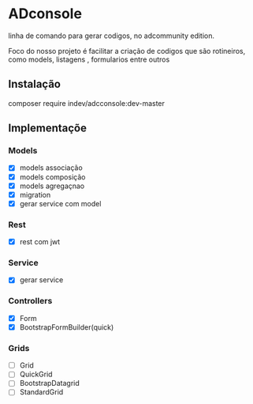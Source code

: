 # ADconsole

linha de comando para gerar codigos, no adcommunity edition.

Foco do nosso projeto é facilitar a criação de codigos que são rotineiros,
como models, listagens , formularios entre outros

## Instalação

composer require indev/adcconsole:dev-master

## Implementaçõe

### Models
- [x] models associação
- [x] models composição
- [x] models agregaçnao
- [x] migration 
- [x] gerar service  com model

### Rest
- [x] rest com jwt 

### Service 
- [x] gerar service 

### Controllers
- [x] Form
- [x] BootstrapFormBuilder(quick)

### Grids
- [ ] Grid
- [ ] QuickGrid
- [ ] BootstrapDatagrid
- [ ] StandardGrid